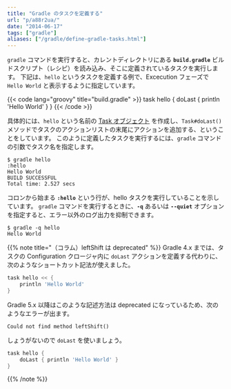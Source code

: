 ```yaml
---
title: "Gradle のタスクを定義する"
url: "p/a88r2ua/"
date: "2014-06-17"
tags: ["gradle"]
aliases: ["/gradle/define-gradle-tasks.html"]
---
```


`gradle` コマンドを実行すると、カレントディレクトリにある **`build.gradle`** ビルドスクリプト（レシピ）を読み込み、そこに定義されているタスクを実行します。
下記は、`hello` というタスクを定義する例で、Excecution フェーズで `Hello World` と表示するように指定しています。

{{< code lang="groovy" title="build.gradle" >}}
task hello {
    doLast {
        println 'Hello World'
    }
}
{{< /code >}}

具体的には、`hello` という名前の [Task オブジェクト](https://docs.gradle.org/current/javadoc/org/gradle/api/Task.html) を作成し、`Task#doLast()` メソッドでタスクのアクションリストの末尾にアクションを追加する、ということをしています。
このように定義したタスクを実行するには、`gradle` コマンドの引数でタスク名を指定します。

```console
$ gradle hello
:hello
Hello World
BUILD SUCCESSFUL
Total time: 2.527 secs
```

コロンから始まる **`:hello`** という行が、hello タスクを実行していることを示しています。
`gradle` コマンドを実行するときに、**`-q`** あるいは **`--quiet`** オプションを指定すると、エラー以外のログ出力を抑制できます。

```console
$ gradle -q hello
Hello World
```

{{% note title="（コラム）leftShift は deprecated" %}}
Gradle 4.x までは、タスクの Configuration クロージャ内に `doLast` アクションを定義する代わりに、次のようなショートカット記法が使えました。

```groovy
task hello << {
    println 'Hello World'
}
```

Gradle 5.x 以降はこのような記述方法は deprecated になっているため、次のようなエラーが出ます。

```
Could not find method leftShift()
```

しょうがないので `doLast` を使いましょう。


```groovy
task hello {
    doLast { println 'Hello World' }
}
```
{{% /note %}}


